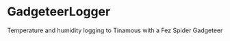 GadgeteerLogger
===============

Temperature and humidity logging to Tinamous with a Fez Spider Gadgeteer
